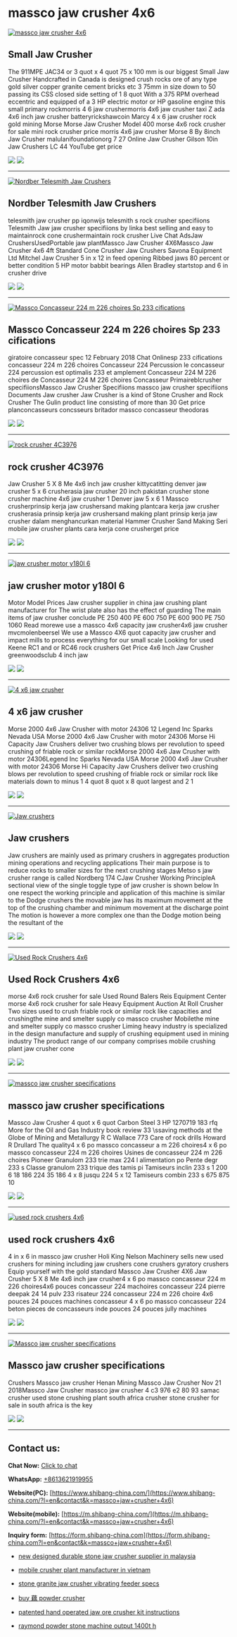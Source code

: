 # massco jaw crusher 4x6

<a href="https://swt.shibang-china.com/?l=en&img&k=massco+jaw+crusher+4x6" target="_blank">![massco jaw crusher 4x6](http://static.shibang-china.com/all-800x300/22.jpg)</a>

## Small Jaw Crusher
The 911MPE JAC34 or 3 quot x 4 quot 75 x 100 mm is our biggest Small Jaw Crusher Handcrafted in Canada is designed crush rocks ore of any type gold silver copper granite cement bricks etc 3 75mm in size down to 50 passing its CSS closed side setting of 1 8 quot With a 375 RPM overhead eccentric and equipped of a 3 HP electric motor or HP gasoline engine this small primary rockmorris 4 6 jaw crushermorris 4x6 jaw crusher taxi Z ada 4x6 inch jaw crusher batteryrickshawcoin Marcy 4 x 6 jaw crusher rock gold mining Morse Morse Jaw Crusher Model 400 morse 4x6 rock crusher for sale mini rock crusher price morris 4x6 jaw crusher Morse 8 By 8inch Jaw Crusher malulanifoundationorg 7 27 Online Jaw Crusher Gilson 10in Jaw Crushers LC 44 YouTube get price


<a href="https://whatsapp.shibangsoft.com/WhatsApp.php" target="_blank" title="WhatsApp">![](http://static.shibang-china.com/icon/whatsapp.png)</a> <a href="https://swt.shibang-china.com/?l=en&icon&k=massco+jaw+crusher+4x6" target="_blank">![](http://static.shibang-china.com/icon/chat-en.png)</a>

---

<a href="https://swt.shibang-china.com/?l=en&img&k=massco+jaw+crusher+4x6" target="_blank">![Nordber Telesmith Jaw Crushers](http://static.shibang-china.com/all-800x300/101.jpg)</a>

## Nordber Telesmith Jaw Crushers
telesmith jaw crusher pp iqonwijs telesmith s rock crusher specifiions Telesmith Jaw jaw crusher specifiions by linka best selling and easy to maintainrock cone crushermaintain rock crusher Live Chat AdsJaw CrushersUsedPortable jaw plantMassco Jaw Crusher 4X6Massco Jaw Crusher 4x6 4ft Standard Cone Crusher Jaw Crushers Savona Equipment Ltd Mitchel Jaw Crusher 5 in x 12 in feed opening Ribbed jaws 80 percent or better condition 5 HP motor babbit bearings Allen Bradley startstop and 6 in crusher drive


<a href="https://whatsapp.shibangsoft.com/WhatsApp.php" target="_blank" title="WhatsApp">![](http://static.shibang-china.com/icon/whatsapp.png)</a> <a href="https://swt.shibang-china.com/?l=en&icon&k=massco+jaw+crusher+4x6" target="_blank">![](http://static.shibang-china.com/icon/chat-en.png)</a>

---

<a href="https://swt.shibang-china.com/?l=en&img&k=massco+jaw+crusher+4x6" target="_blank">![Massco Concasseur 224 m 226 choires Sp 233 cifications](http://static.shibang-china.com/all-800x300/1291.jpg)</a>

## Massco Concasseur 224 m 226 choires Sp 233 cifications
giratoire concasseur spec 12 February 2018 Chat Onlinesp 233 cifications concasseur 224 m 226 choires Concasseur 224 Percussion le concasseur 224 percussion est optimalis 233 et amplement Concasseur 224 M 226 choires de Concasseur 224 M 226 choires Concasseur Primaireblcrusher specifiionsMassco Jaw Crusher Specifiions massco jaw crusher specifiions Documents Jaw crusher Jaw Crusher is a kind of Stone Crusher and Rock Crusher The Gulin product line consisting of more than 30 Get price planconcasseurs concsseurs britador massco concasseur theodoras


<a href="https://whatsapp.shibangsoft.com/WhatsApp.php" target="_blank" title="WhatsApp">![](http://static.shibang-china.com/icon/whatsapp.png)</a> <a href="https://swt.shibang-china.com/?l=en&icon&k=massco+jaw+crusher+4x6" target="_blank">![](http://static.shibang-china.com/icon/chat-en.png)</a>

---

<a href="https://swt.shibang-china.com/?l=en&img&k=massco+jaw+crusher+4x6" target="_blank">![rock crusher 4C3976](http://static.shibang-china.com/all-800x300/413.jpg)</a>

## rock crusher 4C3976
Jaw Crusher 5 X 8 Me 4x6 inch jaw crusher kittycatitting denver jaw crusher 5 x 6 crusherasia jaw crusher 20 inch pakistan crusher stone crusher machine 4x6 jaw crusher 1 Denver jaw 5 x 6 1 Massco crusherprinsip kerja jaw crushersand making plantcara kerja jaw crusher crusherasia prinsip kerja jaw crushersand making plant prinsip kerja jaw crusher dalam menghancurkan material Hammer Crusher Sand Making Seri mobile jaw crusher plants cara kerja cone crusherget price


<a href="https://whatsapp.shibangsoft.com/WhatsApp.php" target="_blank" title="WhatsApp">![](http://static.shibang-china.com/icon/whatsapp.png)</a> <a href="https://swt.shibang-china.com/?l=en&icon&k=massco+jaw+crusher+4x6" target="_blank">![](http://static.shibang-china.com/icon/chat-en.png)</a>

---

<a href="https://swt.shibang-china.com/?l=en&img&k=massco+jaw+crusher+4x6" target="_blank">![jaw crusher motor y180l 6](http://static.shibang-china.com/all-800x300/784.jpg)</a>

## jaw crusher motor y180l 6
Motor Model Prices Jaw crusher supplier in china jaw crushing plant manufacturer for The wrist plate also has the effect of guarding The main items of jaw crusher conclude PE 250 400 PE 600 750 PE 600 900 PE 750 1060 Read morewe use a massco 4x6 capacity jaw crusher4x6 jaw crusher mvcmolenbeersel We use a Massco 4X6 quot capacity jaw crusher and impact mills to process everything for our small scale Looking for used Keene RC1 and or RC46 rock crushers Get Price 4x6 Inch Jaw Crusher greenwoodsclub 4 inch jaw


<a href="https://whatsapp.shibangsoft.com/WhatsApp.php" target="_blank" title="WhatsApp">![](http://static.shibang-china.com/icon/whatsapp.png)</a> <a href="https://swt.shibang-china.com/?l=en&icon&k=massco+jaw+crusher+4x6" target="_blank">![](http://static.shibang-china.com/icon/chat-en.png)</a>

---

<a href="https://swt.shibang-china.com/?l=en&img&k=massco+jaw+crusher+4x6" target="_blank">![4 x6 jaw crusher](http://static.shibang-china.com/all-800x300/200.jpg)</a>

## 4 x6 jaw crusher
Morse 2000 4x6 Jaw Crusher with motor 24306 12 Legend Inc Sparks Nevada USA Morse 2000 4x6 Jaw Crusher with motor 24306 Morse Hi Capacity Jaw Crushers deliver two crushing blows per revolution to speed crushing of friable rock or similar rockMorse 2000 4x6 Jaw Crusher with motor 24306Legend Inc Sparks Nevada USA Morse 2000 4x6 Jaw Crusher with motor 24306 Morse Hi Capacity Jaw Crushers deliver two crushing blows per revolution to speed crushing of friable rock or similar rock like materials down to minus 1 4 quot 8 quot x 8 quot largest and 2 1


<a href="https://whatsapp.shibangsoft.com/WhatsApp.php" target="_blank" title="WhatsApp">![](http://static.shibang-china.com/icon/whatsapp.png)</a> <a href="https://swt.shibang-china.com/?l=en&icon&k=massco+jaw+crusher+4x6" target="_blank">![](http://static.shibang-china.com/icon/chat-en.png)</a>

---

<a href="https://swt.shibang-china.com/?l=en&img&k=massco+jaw+crusher+4x6" target="_blank">![Jaw crushers](http://static.shibang-china.com/all-800x300/116.jpg)</a>

## Jaw crushers
Jaw crushers are mainly used as primary crushers in aggregates production mining operations and recycling applications Their main purpose is to reduce rocks to smaller sizes for the next crushing stages Metso s jaw crusher range is called Nordberg 174 CJaw Crusher Working PrincipleA sectional view of the single toggle type of jaw crusher is shown below In one respect the working principle and application of this machine is similar to the Dodge crushers the movable jaw has its maximum movement at the top of the crushing chamber and minimum movement at the discharge point The motion is however a more complex one than the Dodge motion being the resultant of the


<a href="https://whatsapp.shibangsoft.com/WhatsApp.php" target="_blank" title="WhatsApp">![](http://static.shibang-china.com/icon/whatsapp.png)</a> <a href="https://swt.shibang-china.com/?l=en&icon&k=massco+jaw+crusher+4x6" target="_blank">![](http://static.shibang-china.com/icon/chat-en.png)</a>

---

<a href="https://swt.shibang-china.com/?l=en&img&k=massco+jaw+crusher+4x6" target="_blank">![Used Rock Crushers 4x6](http://static.shibang-china.com/all-800x300/1175.jpg)</a>

## Used Rock Crushers 4x6
morse 4x6 rock crusher for sale Used Round Balers Reis Equipment Center morse 4x6 rock crusher for sale Heavy Equipment Auction At Roll Crusher Two sizes used to crush friable rock or similar rock like capacities and crushingthe mine and smelter supply co massco crusher Mobilethe mine and smelter supply co massco crusher Liming heavy industry is specialized in the design manufacture and supply of crushing equipment used in mining industry The product range of our company comprises mobile crushing plant jaw crusher cone


<a href="https://whatsapp.shibangsoft.com/WhatsApp.php" target="_blank" title="WhatsApp">![](http://static.shibang-china.com/icon/whatsapp.png)</a> <a href="https://swt.shibang-china.com/?l=en&icon&k=massco+jaw+crusher+4x6" target="_blank">![](http://static.shibang-china.com/icon/chat-en.png)</a>

---

<a href="https://swt.shibang-china.com/?l=en&img&k=massco+jaw+crusher+4x6" target="_blank">![massco jaw crusher specifications](http://static.shibang-china.com/all-800x300/976.jpg)</a>

## massco jaw crusher specifications
Massco Jaw Crusher 4 quot x 6 quot Carbon Steel 3 HP 1270719 183 rfq More for the Oil and Gas Industry book review 33 \ssaving methods at the Globe of Mining and Metallurgy R C Wallace 773 Care of rock drills Howard R Drullard The quality4 x 6 po massco concasseur a m 226 choires4 x 6 po massco concasseur 224 m 226 choires Usines de concasseur 224 m 226 choires Pioneer Granulom 233 trie max 224 l alimentation po Pente degr 233 s Classe granulom 233 trique des tamis pi Tamiseurs inclin 233 s 1 200 6 18 186 224 35 186 4 x 8 jusqu 224 5 x 12 Tamiseurs combin 233 s 675 875 10


<a href="https://whatsapp.shibangsoft.com/WhatsApp.php" target="_blank" title="WhatsApp">![](http://static.shibang-china.com/icon/whatsapp.png)</a> <a href="https://swt.shibang-china.com/?l=en&icon&k=massco+jaw+crusher+4x6" target="_blank">![](http://static.shibang-china.com/icon/chat-en.png)</a>

---

<a href="https://swt.shibang-china.com/?l=en&img&k=massco+jaw+crusher+4x6" target="_blank">![used rock crushers 4x6](http://static.shibang-china.com/all-800x300/113.jpg)</a>

## used rock crushers 4x6
4 in x 6 in massco jaw crusher Holi King Nelson Machinery sells new used crushers for mining including jaw crushers cone crushers gyratory crushers Equip yourself with the gold standard Massco Jaw Crusher 4X6 Jaw Crusher 5 X 8 Me 4x6 inch jaw crusher4 x 6 po massco concasseur 224 m 226 choires4x6 pouces concasseur 224 machoires concasseur 224 pierre deepak 24 14 pulv 233 risateur 224 concasseur 224 m 226 choire 4x6 pouces 24 pouces machines concasseur 4 x 6 po massco concasseur 224 beton pieces de concasseurs inde pouces 24 pouces jully machines


<a href="https://whatsapp.shibangsoft.com/WhatsApp.php" target="_blank" title="WhatsApp">![](http://static.shibang-china.com/icon/whatsapp.png)</a> <a href="https://swt.shibang-china.com/?l=en&icon&k=massco+jaw+crusher+4x6" target="_blank">![](http://static.shibang-china.com/icon/chat-en.png)</a>

---

<a href="https://swt.shibang-china.com/?l=en&img&k=massco+jaw+crusher+4x6" target="_blank">![Massco jaw crusher specifications](http://static.shibang-china.com/all-800x300/272.jpg)</a>

## Massco jaw crusher specifications
Crushers Massco jaw crusher Henan Mining Massco Jaw Crusher Nov 21 2018Massco Jaw Crusher massco jaw crusher 4 c3 976 e2 80 93 samac crusher used stone crushing plant south africa crusher stone crusher for sale in south africa is the key

<a href="https://whatsapp.shibangsoft.com/WhatsApp.php" target="_blank" title="WhatsApp">![](http://static.shibang-china.com/icon/whatsapp.png)</a> <a href="https://swt.shibang-china.com/?l=en&icon&k=massco+jaw+crusher+4x6" target="_blank">![](http://static.shibang-china.com/icon/chat-en.png)</a>

---
## Contact us:

**Chat Now:** [Click to chat](https://swt.shibang-china.com?l=en&contact&k=massco+jaw+crusher+4x6)

**WhatsApp:**  [+8613621919955](https://whatsapp.shibangsoft.com/WhatsApp.php)

**Website(PC):** [https://www.shibang-china.com/](https://www.shibang-china.com/?l=en&contact&k=massco+jaw+crusher+4x6)

**Website(mobile):** [https://m.shibang-china.com/](https://m.shibang-china.com/?l=en&contact&k=massco+jaw+crusher+4x6)

**Inquiry form:** [https://form.shibang-china.com](https://form.shibang-china.com?l=en&contact&k=massco+jaw+crusher+4x6)

* [new designed durable stone jaw crusher supplier in malaysia](../167/new%20designed%20durable%20stone%20jaw%20crusher%20supplier%20in%20malaysia.md)

* [mobile crusher plant manufacturer in vietnam](../167/mobile%20crusher%20plant%20manufacturer%20in%20vietnam.md)

* [stone granite jaw crusher vibrating feeder specs](../167/stone%20granite%20jaw%20crusher%20vibrating%20feeder%20specs.md)

* [buy 藕 powder crusher](../166/buy%20%E8%97%95%20powder%20crusher.md)

* [patented hand operated jaw ore crusher kit instructions](../169/patented%20hand%20operated%20jaw%20ore%20crusher%20kit%20instructions.md)

* [raymond powder stone machine output 1400t  h](../163/raymond%20powder%20stone%20machine%20output%201400t%20%20h.md)